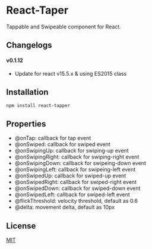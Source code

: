 # React-Taper

Tappable and Swipeable component for React.


## Changelogs
#### v0.1.12
- Update for react v15.5.x & using ES2015 class


## Installation

	npm install react-tapper
	
## Properties

- @onTap: callback for tap event
- @onSwiped: callback for swiped event
- @onSwipingUp: callback for swiping-up event
- @onSwipingRight: callback for swiping-right event
- @onSwipingDown: callback for swipeing-down event
- @onSwipingLeft: callback for swipeing-left event
- @onSwipedUp: callback for swiped-up event
- @onSwipedRight: callback for swiped-right event
- @onSwipedDown: callback for swiped-down event
- @onSwipedLeft: callback for swiped-left event
- @flickThreshold: velocity threshold, default as 0.6
- @delta: movement delta, default as 10px



## License

[MIT](http://www.opensource.org/licenses/mit-license.php)
